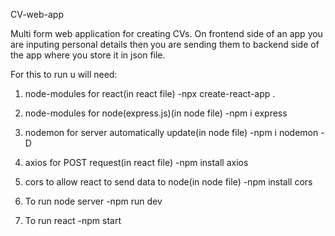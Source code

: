 CV-web-app

Multi form web application for creating CVs.
On frontend side of an app you are inputing personal details then you are sending them to 
backend side of the app where you store it in json file.


For this to run u will need:

1. node-modules for react(in react file)
	 -npx create-react-app .

2. node-modules for node(express.js)(in node file)
	 -npm i express

3. nodemon for server automatically update(in node file)
	 -npm i nodemon -D

4. axios for POST request(in react file)
	 -npm install axios

5. cors to allow react to send data to node(in node file)
	 -npm install cors

6. To run node server
	 -npm run dev

7. To run react
	 -npm start

